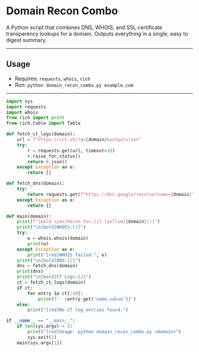 # Domain Recon Combo

A Python script that combines DNS, WHOIS, and SSL certificate transparency lookups for a domain. Outputs everything in a single, easy to digest summary.

---

## Usage
- Requires: `requests`, `whois`, `rich`
- Run: `python domain_recon_combo.py example.com`

---

```python
import sys
import requests
import whois
from rich import print
from rich.table import Table

def fetch_ct_logs(domain):
    url = f"https://crt.sh/?q={domain}&output=json"
    try:
        r = requests.get(url, timeout=10)
        r.raise_for_status()
        return r.json()
    except Exception as e:
        return []

def fetch_dns(domain):
    try:
        return requests.get(f"https://dns.google/resolve?name={domain}").json()
    except Exception as e:
        return {}

def main(domain):
    print(f"[bold cyan]Recon for:[/] [yellow]{domain}[/]")
    print("\n[bold]WHOIS:[/]")
    try:
        w = whois.whois(domain)
        print(w)
    except Exception as e:
        print("[red]WHOIS failed:", e)
    print("\n[bold]DNS:[/]")
    dns = fetch_dns(domain)
    print(dns)
    print("\n[bold]CT Logs:[/]")
    ct = fetch_ct_logs(domain)
    if ct:
        for entry in ct[:10]:
            print(f"- {entry.get('name_value')}")
    else:
        print("[red]No CT log entries found.")

if __name__ == "__main__":
    if len(sys.argv) < 2:
        print("[red]Usage: python domain_recon_combo.py <domain>")
        sys.exit(1)
    main(sys.argv[1])
```
